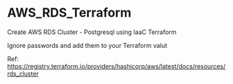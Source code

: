 # AWS_RDS_Terraform
Create AWS RDS Cluster - Postgresql using IaaC Terraform


Ignore passwords and add them to your Terraform valut


Ref: https://registry.terraform.io/providers/hashicorp/aws/latest/docs/resources/rds_cluster

